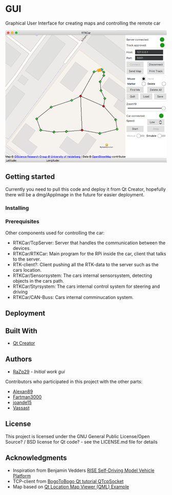 # GUI
Graphical User Interface for creating maps and controlling the remote car

![Alt text](https://github.com/RTKCar/GUI/blob/master/resources/GUI.png)


## Getting started
Currently you need to pull this code and deploy it from Qt Creator, hopefully there will be a dmg/AppImage in the future for easier deployment.

### Installing

### Prerequisites
Other components used for controlling the car:

* RTKCar/TcpServer: Server that handles the communication between the devices.
* RTKCar/RTKCar: Main program for the RPi inside the car, client that talks to the server.
* RTK-client?: Client pushing all the RTK-data to the server such as the cars location.
* RTKCar/Sensorsystem: The cars internal sensorsystem, detecting objects in the cars path.
* RTKCar/Styrsystem: The cars internal control system for steering and driving
* RTKCar/CAN-Buss: Cars internal comminucation system.

## Deployment

## Built With
* [Qt Creator](https://www.qt.io)

## Authors
* [RaZp29](https://github.com/RaZp29) - *Initial work gui*

Contributors who participated in this project with the other parts:
* [Alexan89](https://github.com/Alexan89)
* [Fartman3000](https://github.com/Fartman3000)
* [joande15](https://github.com/joande15)
* [Vassast](https://github.com/Vassast)

## License
This project is licensed under the GNU General Public License/Open Source? / BSD license for Qt code? - see the LICENSE.md file for details

## Acknowledgments
* Inspiration from Benjamin Vedders [RISE Self-Driving Model Vehicle Platform](https://github.com/vedderb/rise_sdvp)
* TCP-client from [BogoToBogo Qt tutorial QTcpSocket](http://www.bogotobogo.com/Qt/Qt5_QTcpSocket.php)
* Map based on [Qt Location Map Viewer (QML) Example](https://doc-snapshots.qt.io/qt5-5.9/qtlocation-mapviewer-example.html)
